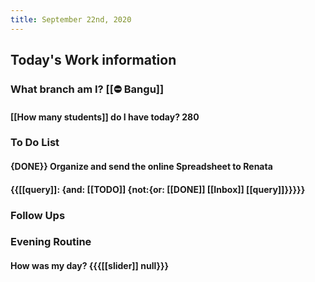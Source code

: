 ```yaml
---
title: September 22nd, 2020
---
```


## **Today's Work information**
### What branch am I? [[⛔ Bangu]]
#### [[How many students]] do I have today? 280

### **To Do List**
#### {DONE}} Organize and send the online Spreadsheet to Renata

#### {{[[query]]: {and: [[TODO]] {not:{or: [[DONE]] [[Inbox]] [[query]]}}}}}

#### 

### **Follow Ups** 
#### 

### **Evening Routine**
#### How was my day? {{{[[slider]] null}}}
